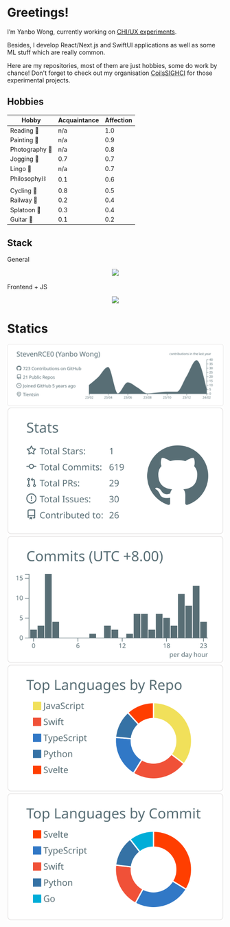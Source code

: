 # Greetings!

I’m Yanbo Wong, currently working on [CHI/UX experiments](https://github.com/CoilsSIGHCI). 

Besides, I develop React/Next.js and SwiftUI applications as well as some ML stuff which are really common. 

Here are my repositories, most of them are just hobbies, some do work by chance! Don't forget to check out my organisation [CoilsSIGHCI](https://github.com/CoilsSIGHCI) for those experimental projects. 

## Hobbies

| Hobby | Acquaintance | Affection |
|---|---|---|
| Reading 📖 | n/a | 1.0 |
| Painting 🎨 | n/a | 0.9 |
| Photography 📸 | n/a | 0.8 |
| Jogging 🏃 | 0.7 | 0.7 |
| Lingo 💬 | n/a | 0.7 |
| Philosophy⛓️ | 0.1 | 0.6 |
| Cycling 🚴 | 0.8 | 0.5 |
| Railway 🚃 | 0.2 | 0.4 |
| Splatoon 🦑 | 0.3 | 0.4 |
| Guitar 🎸 | 0.1 | 0.2 |

## Stack

General
<p align="center">
  <a href="https://skillicons.dev">
    <img src="https://skillicons.dev/icons?i=git,gitlab,docker,swift,c,py,go,kotlin,arduino,processing,bash,powershell,autocad,figma,ai,svg,md,regex,mastodon,bsd&perline=8" />
  </a>
</p>

Frontend + JS
<p align="center">
  <a href="https://skillicons.dev">
    <img src="https://skillicons.dev/icons?i=css,html,js,ts,react,materialui,nextjs,electron,nodejs,svelte,threejs,vercel,codepen&perline=8" />
  </a>
</p>

# Statics

[![](https://raw.githubusercontent.com/StevenRCE0/StevenRCE0/master/profile-summary-card-output/default/0-profile-details.svg)](https://github.com/vn7n24fzkq/github-profile-summary-cards)
[![](https://raw.githubusercontent.com/StevenRCE0/StevenRCE0/master/profile-summary-card-output/default/3-stats.svg)](https://github.com/vn7n24fzkq/github-profile-summary-cards) [![](https://raw.githubusercontent.com/StevenRCE0/StevenRCE0/master/profile-summary-card-output/default/4-productive-time.svg)](https://github.com/vn7n24fzkq/github-profile-summary-cards)
[![](https://raw.githubusercontent.com/StevenRCE0/StevenRCE0/master/profile-summary-card-output/default/1-repos-per-language.svg)](https://github.com/vn7n24fzkq/github-profile-summary-cards) [![](https://raw.githubusercontent.com/StevenRCE0/StevenRCE0/master/profile-summary-card-output/default/2-most-commit-language.svg)](https://github.com/vn7n24fzkq/github-profile-summary-cards)
